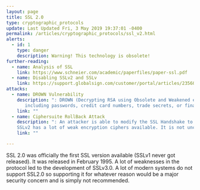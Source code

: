 ```yaml
---
layout: page
title: SSL 2.0
type: cryptographic_protocols
update: Last Updated Fri, 3 May 2019 19:37:01 -0400
permalink: /articles/cryptographic_protocols/ssl_v2.html
alerts:
  - id: 1
    type: danger
    description: Warning! This technology is obsolete!
further-reading:
  - name: Analysis of SSL
    link: https://www.schneier.com/academic/paperfiles/paper-ssl.pdf
  - name: Disabling SSLv2 and SSLv
    link: https://support.globalsign.com/customer/portal/articles/2356063
attacks:
  - name: DROWN Vulnerability
    description: ": DROWN (Decrypting RSA using Obsolete and Weakened eNcryption) allows attackers to break the encryption and read or steal sensitive communications,
       including passwords, credit card numbers, trade secrets, or financial data."
    link: ""
  - name: Ciphersuite RollBack Attack
    description: ": An attacker is able to modify the SSL Handshake to force the connection to use weaker cipher suites than what the client has proposed.
    SSLv2 has a lot of weak encryption ciphers available. It is not uncommon to find weak encryption settings enabled on a server. One such weak encryption algorithm is named DES."
    link: ""

---
```

SSL 2.0 was officially the first SSL version available (SSLv1 never got released). It was released in February 1995.
A lot of weaknesses in the protocol led to the development of SSLv3.0. A lot of modern systems do not support SSL2.0 so supporting it for whatever reason would be a major security concern and is simply not recommended.
